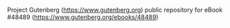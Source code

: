 Project Gutenberg (https://www.gutenberg.org) public repository for eBook #48489 (https://www.gutenberg.org/ebooks/48489)
